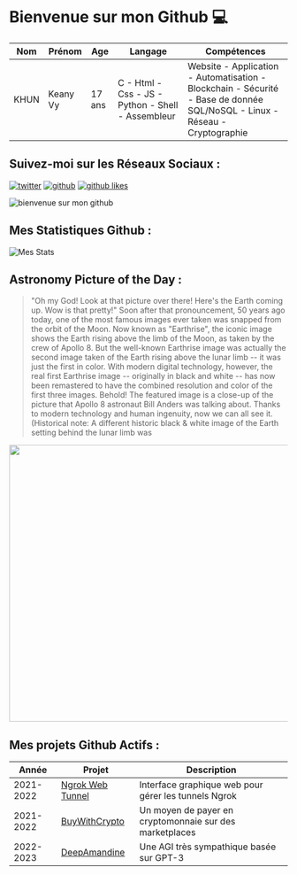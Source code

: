 # Bienvenue sur mon Github 💻
| Nom | Prénom | Age | Langage | Compétences |
|---  |---     |---  |---      |---
| KHUN | Keany Vy | 17 ans | C - Html - Css - JS - Python - Shell - Assembleur | Website - Application - Automatisation - Blockchain - Sécurité - Base de donnée SQL/NoSQL - Linux - Réseau - Cryptographie |

## Suivez-moi sur les Réseaux Sociaux :
[![twitter](https://img.shields.io/twitter/follow/thisiskeanyvy?style=social)](https://twitter.com/thisiskeanyvy)
[![github](https://img.shields.io/github/followers/thisiskeanyvy?style=social)](https://github.com/thisiskeanyvy?tab=followers)
[![github likes](https://img.shields.io/github/stars/thisiskeanyvy?style=social)](https://github.com/thisiskeanyvy)

![bienvenue sur mon github](https://thisiskeanyvy-hosting.pages.dev/banner.gif)

## Mes Statistiques Github :
![Mes Stats](https://github-readme-stats.vercel.app/api?username=thisiskeanyvy&show_icons=true&theme=radical)

## Astronomy Picture of the Day :

> "Oh my God! Look at that picture over there! Here's the Earth coming up. Wow is that pretty!" Soon after that pronouncement, 50 years ago today, one of the most famous images ever taken was snapped from the orbit of the Moon. Now known as "Earthrise", the iconic image shows the Earth rising above the limb of the Moon, as taken by the crew of Apollo 8.  But the well-known Earthrise image was actually the  second image taken of the Earth rising above the lunar limb -- it was just the first in color.  With modern digital technology, however, the real first Earthrise image -- originally in black and white -- has now been remastered to have the combined resolution and color of the first three images.  Behold! The featured image is a close-up of the picture that Apollo 8 astronaut Bill Anders was talking about. Thanks to modern technology and human ingenuity, now we can all see it. (Historical note: A different historic black & white image of the Earth setting behind the lunar limb was

<img src='https://apod.nasa.gov/apod/image/2202/Earthrise1_Apollo8AndersWeigang_960.jpg' width="800" height="500"/>

## Mes projets Github Actifs :
| Année | Projet | Description |
|---   |---     |---          |
| 2021-2022 | [Ngrok Web Tunnel](https://github.com/thisiskeanyvy/ngrok-web-manager) | Interface graphique web pour gérer les tunnels Ngrok |
| 2021-2022 | [BuyWithCrypto](https://github.com/BuyWithCrypto) | Un moyen de payer en cryptomonnaie sur des marketplaces |
| 2022-2023 | [DeepAmandine](https://github.com/BuyWithCrypto/deep-amandine) | Une AGI très sympathique basée sur GPT-3 |
